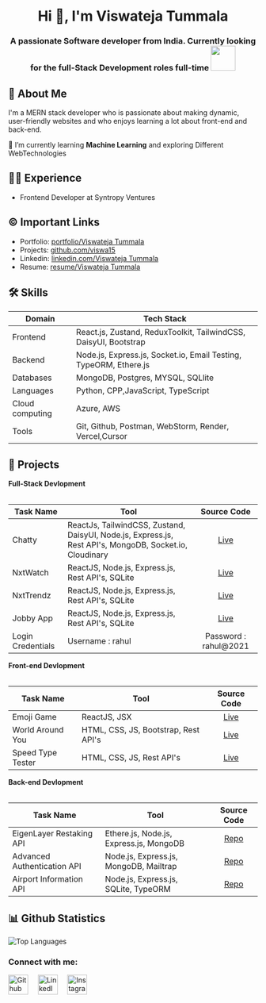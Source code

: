 <h1 align="center">Hi 👋, I'm Viswateja Tummala</h1>
<h3 align="center">A passionate Software developer from India. Currently looking for the  full-Stack Development roles full-time <img src="https://media.giphy.com/media/WUlplcMpOCEmTGBtBW/giphy.gif" width="50"></h3>

## 🚀 About Me
I'm a MERN stack developer who is passionate about making dynamic, user-friendly websites and who enjoys learning a lot about front-end and back-end. 

🌱 I’m currently learning **Machine Learning** and exploring Different WebTechnologies

## 👩‍💻 Experience
- Frontend Developer at Syntropy Ventures

## ©️ Important Links
<!-- - Portfolio: [portfolio/Viswateja Tummala](https://jsrivportfolio.ccbp.tech/) -->
- Portfolio: [portfolio/Viswateja Tummala](https://viswa-s-portfolio-teal.vercel.app/)
- Projects: [github.com/viswa15](https://github.com/viswa15)
- Linkedin: [linkedin.com/Viswateja Tummala](www.linkedin.com/in/viswateja-tummala)
- Resume: [resume/Viswateja Tummala](https://drive.google.com/file/d/1LLiRE921MXABgku2xABCbK0YoYB2lrCz/view?usp=sharing)

## 🛠 Skills
| Domain             |Tech      Stack                                                                |
| ----------------- | ------------------------------------------------------------------ |
| Frontend | React.js, Zustand, ReduxToolkit, TailwindCSS, DaisyUI, Bootstrap|
| Backend | Node.js, Express.js, Socket.io, Email Testing, TypeORM, Ethere.js|
| Databases | MongoDB, Postgres, MYSQL, SQLlite |
| Languages | Python, CPP,JavaScript, TypeScript |
| Cloud computing | Azure, AWS |
| Tools| Git, Github, Postman, WebStorm, Render, Vercel,Cursor|

## 🔭 Projects
<summary><b>Full-Stack Devlopment</b></summary>
  <br/>

Task Name | Tool | Source Code | 
------- | --------- | :--------: | 
Chatty    | ReactJs, TailwindCSS, Zustand, DaisyUI, Node.js, Express.js, Rest API's, MongoDB, Socket.io, Cloudinary | [Live](https://chat-application-4aox.onrender.com/)
NxtWatch  | ReactJS,  Node.js, Express.js, Rest API's, SQLite| [Live](https://viswanxtwatch.ccbp.tech/)
NxtTrendz | ReactJS, Node.js, Express.js, Rest API's, SQLite | [Live](https://tvtnxttrendz.ccbp.tech/)
Jobby App | ReactJS, Node.js, Express.js, Rest API's, SQLite | [Live](https://tvtsjobbyapp.ccbp.tech/)
Login Credentials | Username : rahul | Password : rahul@2021 |

<summary><b>Front-end Devlopment</b></summary>
  <br/>

Task Name | Tool | Source Code | 
------- | --------- | :--------: | 
Emoji Game | ReactJS, JSX | [Live](https://emojigametvt.ccbp.tech/)
World Around You | HTML, CSS, JS, Bootstrap, Rest API's | [Live](https://viswawikiglobe.ccbp.tech/)
Speed Type Tester | HTML, CSS, JS, Rest API's | [Live](https://viswatypingtest.ccbp.tech/)


<summary><b>Back-end Devlopment</b></summary>
  <br/>

Task Name | Tool | Source Code | 
------- | --------- | :--------: | 
EigenLayer Restaking API |Ethere.js, Node.js, Express.js, MongoDB| [Repo](https://github.com/viswa15/EigenLayer-Restaking-API.git)
Advanced Authentication API | Node.js, Express.js, MongoDB, Mailtrap| [Repo](https://github.com/viswa15/Authentication-App)
Airport Information  API | Node.js, Express.js, SQLite, TypeORM | [Repo](https://github.com/viswa15/Airport-Information-API.git)

<!-- <summary><b>Data Analytics</b></summary>
  <br/>

Task Name | Tool | Source Code | 
------- | --------- | :--------: | 
Covid Data Exploration | SQL, SSMP (Workspace) | [Repo](https://github.com/srivasanth23/Covid_Data_Exploration)
Sql Data Cleaning | SQL, SSMP (workspace) | [Repo](https://github.com/srivasanth23/SQL_Data_Cleaning)
Excel Data Project | Excel | [Repo](https://github.com/srivasanth23/Excel-Project)
Telangana District wise data analysis | Excel | [Repo](https://github.com/srivasanth23/Telangana_District_wise_Growth_analytics) -->

## 📊 Github Statistics
<!-- ![GitHub Stats](https://github-readme-stats.vercel.app/api?username=viswa15&show_icons=true&theme=radical) -->
![Top Languages](https://github-readme-stats.vercel.app/api/top-langs/?username=viswa15&layout=compact&theme=radical)
<!-- ![GitHub Streak](https://streak-stats.demolab.com/?user=viswa15&theme=radical) -->

<!--## Activity Graph
[![Viswa's GitHub activity graph](https://github-readme-activity-graph.vercel.app/graph?username=viswa15&theme=radical)](https://github.com/ashutosh00710/github-readme-activity-graph) -->

<h3 align="left">Connect with me:</h3>
<p align="left">
<a href="https://github.com/viswa15" target="_blank"><img alt="Github" width="40px" src="https://cdn-icons-png.flaticon.com/512/733/733553.png"></a> &nbsp&nbsp&nbsp
<a href="https://www.linkedin.com/in/viswateja-tummala/" target="_blank"><img alt="LinkedIn" width="40px" src="https://cdn-icons-png.flaticon.com/512/3536/3536505.png"></a> &nbsp&nbsp&nbsp
<a href="https://www.instagram.com/viswatummala/" target="_blank"><img alt="Instagram" width="40px" src="https://cdn-icons-png.flaticon.com/512/1384/1384063.png"></a> &nbsp&nbsp&nbsp
<!-- <a href="mailto:techisrivasanth23@gmail.com" target="_blank"><img alt="Gmail" width="40px" src="https://cdn-icons-png.flaticon.com/512/5968/5968534.png"></a>&nbsp&nbsp&nbsp -->
</p>

